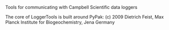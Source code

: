 Tools for communicating with Campbell Scientific data loggers


The core of LoggerTools is built around PyPak:
    (c) 2009 Dietrich Feist, Max Planck Institute for Biogeochemistry, Jena Germany



